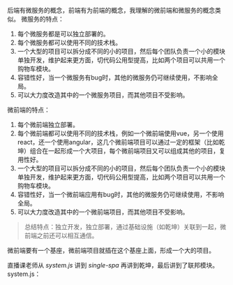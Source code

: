 后端有微服务的概念，前端有为前端的概念，我理解的微前端和微服务的概念类似。
微服务的特点：
1. 每个微服务都是可以独立部署的。
2. 每个微服务都可以使用不同的技术栈。
3. 一个大型的项目可以拆分成不同的小的项目，然后每个团队负责一个小的模块单独开发，维护起来更方面，切代码公用型提高，比如两个项目可以共用一个购物车模块。
4. 容错性好，当一个微服务有bug时，其他的微服务仍可继续使用，不影响全局。
5. 可以大力度改造其中的一个微服务项目，而其他项目不受影响。

微前端的特点：
1. 每个微前端独立部署。
2. 每个微前端都可以使用不同的技术栈，例如一个微前端使用vue，另一个使用react，还一个使用angular，这几个微前端项目可以通过一定的框架（比如乾坤）组合在一起形成一个大项目，每个微前端项目又可以组成其他的项目，复用性好。
3. 一个大型的项目可以拆分成不同的小的项目，然后每个团队负责一个小的模块单独开发，维护起来更方面，切代码公用型提高，比如两个项目可以共用一个购物车模块。
4. 容错性好，当一个微前端应用有bug时，其他的微服务仍可继续使用，不影响全局。
5. 可以大力度改造其中的一个微前端项目，而其他项目不受影响。

> 总结特点：独立开发，独立部署，通过基础设施（如乾坤）关联到一起，微前端之前还可以相互通信。

微前端要有一个基座，微前端项目就插在这个基座上面，形成一个大的项目。

直播课老师从 *system.js* 讲到 *single-spa* 再讲到乾坤，最后讲到了联邦模块。  
system.js：





